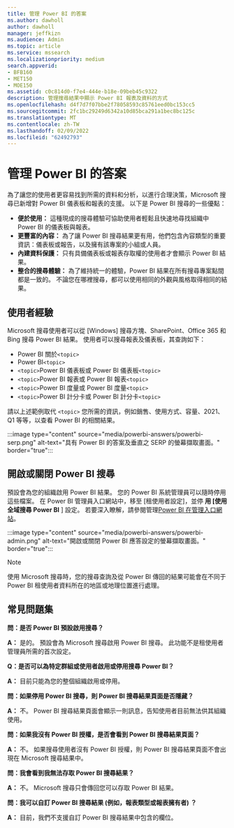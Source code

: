 ```yaml
---
title: 管理 Power BI 的答案
ms.author: dawholl
author: dawholl
manager: jeffkizn
ms.audience: Admin
ms.topic: article
ms.service: mssearch
ms.localizationpriority: medium
search.appverid:
- BFB160
- MET150
- MOE150
ms.assetid: c0c814d0-f7e4-444e-b18e-09beb45c9322
description: 管理搜尋結果中顯示 Power BI 報表及資料的方式
ms.openlocfilehash: d4f7d7f07bbe2f78058593c85761eed0bc153cc5
ms.sourcegitcommit: 2fc1bc29249d6342a10d85bca291a1bec8bc125c
ms.translationtype: MT
ms.contentlocale: zh-TW
ms.lasthandoff: 02/09/2022
ms.locfileid: "62492793"
---
```

# <a name="manage-power-bi-answers"></a>管理 Power BI 的答案

為了讓您的使用者更容易找到所需的資料和分析，以進行合理決策，Microsoft 搜尋已新增對 Power BI 儀表板和報表的支援。 以下是 Power BI 搜尋的一些優點：

* **便於使用：** 這種現成的搜尋體驗可協助使用者輕鬆且快速地尋找組織中 Power BI 的儀表板與報表。
* **更豐富的內容：** 為了讓 Power BI 搜尋結果更有用，他們包含內容類型的重要資訊：儀表板或報告，以及擁有該專案的小組或人員。
* **內建資料保護：** 只有具備儀表板或報表存取權的使用者才會顯示 Power BI 結果。
* **整合的搜尋體驗：** 為了維持統一的體驗，Power BI 結果在所有搜尋專案點間都是一致的。 不論您在哪裡搜尋，都可以使用相同的外觀與風格取得相同的結果。

## <a name="what-users-experience"></a>使用者經驗

Microsoft 搜尋使用者可以從 [Windows] 搜尋方塊、SharePoint、Office 365 和 Bing 搜尋 Power BI 結果。 使用者可以搜尋報表及儀表板，其查詢如下：

* Power BI 關於`<topic>`
* Power BI`<topic>`
* `<topic>`Power BI 儀表板或 Power BI 儀表板`<topic>`
* `<topic>`Power BI 報表或 Power BI 報表`<topic>`
* `<topic>`Power BI 度量或 Power BI 度量`<topic>`
* `<topic>`Power BI 計分卡或 Power BI 計分卡`<topic>`

請以上述範例取代 `<topic>` 您所需的資訊，例如銷售、使用方式、容量、2021、Q1 等等，以查看 Power BI 的相關結果。

:::image type="content" source="media/powerbi-answers/powerbi-serp.png" alt-text="具有 Power BI 的答案及垂直之 SERP 的螢幕擷取畫面。" border="true":::

## <a name="turn-power-bi-search-on-or-off"></a>開啟或關閉 Power BI 搜尋

預設會為您的組織啟用 Power BI 結果。 您的 Power BI 系統管理員可以隨時停用這些檔案。 在 Power BI 管理員入口網站中，移至 [租使用者設定]，並停 **用 [使用全域搜尋 Power BI** ] 設定。 若要深入瞭解，請參閱管理[Power BI 在管理入口網站](/power-bi/admin/service-admin-portal#use-global-search-for-power-bi-preview)。

:::image type="content" source="media/powerbi-answers/powerbi-admin.png" alt-text="開啟或關閉 Power BI 應答設定的螢幕擷取畫面。" border="true":::

> [!NOTE]
> 使用 Microsoft 搜尋時，您的搜尋查詢及從 Power BI 傳回的結果可能會在不同于 Power BI 租使用者資料所在的地區或地理位置進行處理。

## <a name="frequently-asked-questions"></a>常見問題集

**問：是否 Power BI 預設啟用搜尋？**

**A：** 是的。 預設會為 Microsoft 搜尋啟用 Power BI 搜尋。 此功能不是租使用者管理員所需的首次設定。

**Q：是否可以為特定群組或使用者啟用或停用搜尋 Power BI？**

**A：** 目前只能為您的整個組織啟用或停用。

**問：如果停用 Power BI 搜尋，則 Power BI 搜尋結果頁面是否隱藏？**

**A：** 不。 Power BI 搜尋結果頁面會顯示一則訊息，告知使用者目前無法供其組織使用。

**問：如果我沒有 Power BI 授權，是否會看到 Power BI 搜尋結果頁面？**

**A：** 不。 如果搜尋使用者沒有 Power BI 授權，則 Power BI 搜尋結果頁面不會出現在 Microsoft 搜尋結果中。

**問：我會看到我無法存取 Power BI 搜尋結果？**

**A：** 不。 Microsoft 搜尋只會傳回您可以存取 Power BI 結果。

**問：我可以自訂 Power BI 搜尋結果 (例如，報表類型或報表擁有者) ？**

**A：** 目前，我們不支援自訂 Power BI 搜尋結果中包含的欄位。